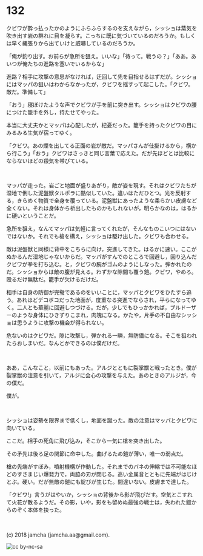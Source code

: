 # 132

クビワが酔っ払ったかのようにふらふらするのを支えながら，シッショは蒸気を吹き出す岩の群れに目を凝らす。こっちに既に気づいているのだろうか。もしくは早く縄張りから出ていけと威嚇しているのだろうか。  

「俺が釣り出す。お前らが急所を狙え。いいな」「待って。戦うの？」「ああ。あいつが俺たちの進路を塞いでいるからな」  

進路？相手に攻撃の意思がなければ，迂回して先を目指せるはずだが。シッショにはマッパの狙いはわからなかったが，クビワを揺すって起こした。「クビワ。敵だ。準備して」  

「おう」寝ぼけたような声でクビワが手を前に突き出す。シッショはクビワの腰につけた籠手を外し，持たせてやった。  

本当に大丈夫かとマッパは心配したが，杞憂だった。籠手を持ったクビワの目にみるみる生気が宿ってゆく。  

「クビワ。あの煙を出してる正面の岩が敵だ。マッパさんが仕掛けるから，横から行こう」「おう」クビワはさっきと同じ言葉で応えた。だが先ほどとは比較にならないほどの殺気を帯びている。  

<br>  

マッパが走った。岩ごと地面が盛りあがり，敵が姿を現す。それはクビワたちが湿地で倒した泥盤獣タルポラに酷似していた。違いはただひとつ。光を反射する，きらめく物質で全身を覆っている。泥盤獣にあったような柔らかい皮膚など全くない。それは身体から析出したものかもしれないが，明らかなのは，はるかに硬いということだ。  

急所を狙え，なんてマッパは気軽に言ってくれたが，そんなものこいつにはないではないか。それでも槍を構え，シッショは駆け出した。クビワも合わせる。  

敵は泥盤獣と同様に背中をこちらに向け，突進してきた。はるかに速い。ここがぬかるんだ湿地じゃないからだ。マッパがすんでのところで回避し，回り込んだクビワが拳を打ち込む。と，クビワの腕がゴムのようにしなった。弾かれたのだ。シッショからは敵の腹が見える。わずかな隙間も覆う鎧。クビワ，やめろ。殴るだけ無駄だ。籠手が欠けるだけだ。  

相手は自身の防御が完璧であるのをいいことに，マッパとクビワをひたすら追う。あれほどデコボコだった地面が，度重なる突進でならされ，平らになってゆく。二人とも華麗に回避しつづける。だが，少しでもひっかかれば，ブルドーザーのような身体にひきずりこまれ，肉塊になる。かたや，片手の不自由なシッショは思うように攻撃の機会が得られない。  

危ないのはクビワだ。隙に攻撃し，弾かれる一瞬，無防備になる。そこを狙われたらおしまいだ。なんとかできるのは僕だけだ。  

<br>  

ああ，こんなこと，以前にもあった。アルジとともに裂掌獣と戦ったとき。僕が裂掌獣の注意を引いて，アルジに会心の攻撃を与えた。あのときのアルジが，今の僕だ。  

僕が。  

<br>  

シッショは姿勢を限界まで低くし，地面を蹴った。敵の注意はマッパとクビワに向いている。  

ここだ。相手の死角に飛び込み，そこから一気に槍を突き出した。  

その矛先は後ろ足の関節に命中した。曲げるため鎧が薄い，唯一の弱点だ。  

槍の先端がすぼみ，噴射機構が作動した。それまでのバネの伸縮では不可能なほどのすさまじい爆発力で，両脇の刃が閉じる。高い金属音とともに先端がはじけとぶ。硬い。だが無敵の鎧にも綻びが生じた。間違いない。皮膚まで達した。  

「クビワ!」言うがはやいか，シッショの背後から影が飛びだす。空気とこすれて火花が散るようだ。その影，いや，影をも留めぬ最強の戦士は，失われた鎧からのぞく本体を抉った。  

<br>  
<br>  
(c) 2018 jamcha (jamcha.aa@gmail.com).  

![cc by-nc-sa](https://i.creativecommons.org/l/by-nc-sa/4.0/88x31.png)
